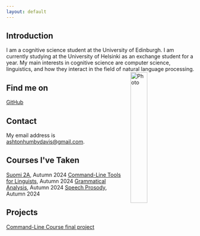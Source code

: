 ```yaml
---
layout: default
---
```


## Introduction
I am a cognitive science student at the University of Edinburgh. I am currently studying at the University of Helsinki as an exchange student for a year. My main interests in cognitive science are computer science, linguistics, and how they interact in the field of natural language processing. <img src="assets/images/UoEInformatics.jpg" alt="Photo" hspace="20" width="30%" align="right"/>

## Find me on

[GitHub](https://github.com/ashtonkhd)

## Contact

My email address is ashtonhumbydavis@gmail.com. 

## Courses I've Taken

[Suomi 2A](https://studies.helsinki.fi/kurssit/toteutus/hy-opt-cur-2425-142d337f-42c6-415d-8011-3af664024715/SUO-121), Autumn 2024
[Command-Line Tools for Linguists](https://studies.helsinki.fi/kurssit/toteutus/hy-opt-cur-2425-261401a1-c550-4436-91b9-7edf4a1a3b57/KIK-LG221), Autumn 2024
[Grammatical Analysis](https://studies.helsinki.fi/kurssit/toteutus/hy-opt-cur-2425-b593b466-cc30-4f26-8a0b-c19d6751005f/LDA-L328), Autumn 2024
[Speech Prosody](https://studies.helsinki.fi/kurssit/toteutus/hy-opt-cur-2425-373bda4f-70b8-4730-8206-76d0d7efad1b/LDA-P319), Autumn 2024

## Projects

[Command-Line Course final project](https://github.com/ashtonkhd/ashtonkhd.github.io)
